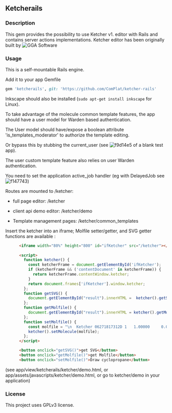 ## Ketcherails

### Description

This gem provides the possibility to use Ketcher v1. editor with Rails and contains
server actions implementations.
Ketcher editor has been originally built by ![GGA Software](https://github.com/ggasoftware/ketcher) 


### Usage

This is a self-mountable Rails engine.

Add it to your app Gemfile
```ruby
gem 'ketcherails', git: 'https://github.com/ComPlat/ketcher-rails'
```

Inkscape should also be installed (`sudo apt-get install inkscape` for Linux). 


To take advantage of the molecule common template features, the app should have a user model for Warden based authentication.

The User model should have/expose a boolean attribute 'is_templates_moderator' to authorize the template editing.

Or bypass this by stubbing the current_user (see ![f9d14e5](https://github.com/ComPlat/ketcher-rails-test_app/commit/f9d14e5fd6e8925e1e484f667eaaef998c06a125) of a blank test app).

The user custom template feature also relies on user Warden authentication.

You need to set the application active_job handler (eg with DelayedJob see ![f147743](https://github.com/ComPlat/ketcher-rails-test_app/commit/f147743e8ada73ebb28c6ce6356b982fde968abc))



Routes are mounted to /ketcher:

- full page editor: /ketcher

- client api demo editor: /ketcher/demo

- Template management pages: /ketcher/common_templates




Insert the ketcher into an iframe; Molfile setter/getter, and SVG getter functions are available :

```html
      <iframe width="80%" height="800" id="ifKetcher" src="/ketcher"></iframe>
      
      <script>
        function ketcher() {
          const ketcherFrame = document.getElementById('ifKetcher');
          if (ketcherFrame && ('contentDocument' in ketcherFrame)) {
            return ketcherFrame.contentWindow.ketcher;
          }
          return document.frames['ifKetcher'].window.ketcher;
        };
        function getSVG() {
          document.getElementById("result").innerHTML =  ketcher().getSVG();
        };
        function getMolfile() {
          document.getElementById("result").innerHTML = ketcher().getMolfile();
        };
        function setMolfile() {
          const molfile = "\n  Ketcher 06271817312D 1   1.00000     0.00000     0\n\n  3  3  0     0  0            999 V2000\n    1.0000    0.0000    0.0000 C   0  0  0  0  0  0  0  0  0  0  0  0\n    0.5000   -0.8660    0.0000 C   0  0  0  0  0  0  0  0  0  0  0  0\n    0.0000    0.0000    0.0000 C   0  0  0  0  0  0  0  0  0  0  0  0\n  1  2  1  0     0  0\n  2  3  1  0     0  0\n  1  3  1  0     0  0\nM  END\n$$$$\n"
          ketcher().setMolecule(molfile);
        };
      </script>

      <button onclick="getSVG()">get SVG</button>
      <button onclick="getMolfile()">get Molfile</button>
      <button onclick="setMolfile()">Draw cyclopropane</button>
```

(see app/view/ketcherails/ketcher/demo.html, or app/assets/javascripts/ketcher/demo.html, or go to 
ketcher/demo in your application)

### License

This project uses GPLv3 license.
